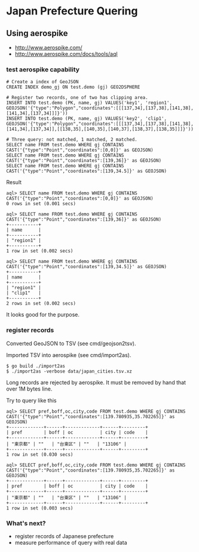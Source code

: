 # Japan Prefecture Quering

## Using aerospike

*   http://www.aerospike.com/
*   http://www.aerospike.com/docs/tools/aql

### test aerospike capability

```
# Create a index of GeoJSON
CREATE INDEX demo_gj ON test.demo (gj) GEO2DSPHERE

# Register two records, one of two has clipping area.
INSERT INTO test.demo (PK, name, gj) VALUES('key1', 'region1', GEOJSON('{"type":"Polygon","coordinates":[[[137,34],[137,38],[141,38],[141,34],[137,34]]]}'))
INSERT INTO test.demo (PK, name, gj) VALUES('key2', 'clip1', GEOJSON('{"type":"Polygon","coordinates":[[[137,34],[137,38],[141,38],[141,34],[137,34]],[[138,35],[140,35],[140,37],[138,37],[138,35]]]}'))

# Three query: not matched, 1 matched, 2 matched.
SELECT name FROM test.demo WHERE gj CONTAINS CAST('{"type":"Point","coordinates":[0,0]}' as GEOJSON)
SELECT name FROM test.demo WHERE gj CONTAINS CAST('{"type":"Point","coordinates":[139,36]}' as GEOJSON)
SELECT name FROM test.demo WHERE gj CONTAINS CAST('{"type":"Point","coordinates":[139,34.5]}' as GEOJSON)
```

Result

```
aql> SELECT name FROM test.demo WHERE gj CONTAINS CAST('{"type":"Point","coordinates":[0,0]}' as GEOJSON)
0 rows in set (0.001 secs)

aql> SELECT name FROM test.demo WHERE gj CONTAINS CAST('{"type":"Point","coordinates":[139,36]}' as GEOJSON)
+-----------+
| name      |
+-----------+
| "region1" |
+-----------+
1 row in set (0.002 secs)

aql> SELECT name FROM test.demo WHERE gj CONTAINS CAST('{"type":"Point","coordinates":[139,34.5]}' as GEOJSON)
+-----------+
| name      |
+-----------+
| "region1" |
| "clip1"   |
+-----------+
2 rows in set (0.002 secs)
```

It looks good for the purpose.

### register records

Converted GeoJSON to TSV (see cmd/geojson2tsv).

Imported TSV into aerospike (see cmd/import2as).

    $ go build ./import2as
    $ ./import2as -verbose data/japan_cities.tsv.xz

Long records are rejected by aerospike.
It must be removed by hand that over 1M bytes line.

Try to query like this

```
aql> SELECT pref,boff,oc,city,code FROM test.demo WHERE gj CONTAINS CAST('{"type":"Point","coordinates":[139.780935,35.702265]}' as GEOJSON)
+-------------+------+-------------+------+---------+
| pref        | boff | oc          | city | code    |
+-------------+------+-------------+------+---------+
| "東京都" | ""   | "台東区" | ""   | "13106" |
+-------------+------+-------------+------+---------+
1 row in set (0.030 secs)

aql> SELECT pref,boff,oc,city,code FROM test.demo WHERE gj CONTAINS CAST('{"type":"Point","coordinates":[139.780935,35.702265]}' as GEOJSON)
+-------------+------+-------------+------+---------+
| pref        | boff | oc          | city | code    |
+-------------+------+-------------+------+---------+
| "東京都" | ""   | "台東区" | ""   | "13106" |
+-------------+------+-------------+------+---------+
1 row in set (0.003 secs)
```

### What's next?

*   register records of Japanese prefecture
*   measure performance of query with real data
